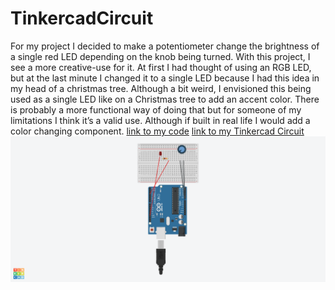 # TinkercadCircuit
For my project I decided to make a potentiometer change the brightness of a single red LED depending on the knob being turned. With this project, I see a more creative-use for it. At first I had thought of using an RGB LED, but at the last minute I changed it to a single LED because I had this idea in my head of a christmas tree. Although a bit weird, I envisioned this being used as a single LED like on a Christmas tree to add an accent color. There is probably a more functional way of doing that but for someone of my limitations I think it’s a valid use. Although if built in real life I would add a color changing component. 
[link to my code](https://github.com/tmhamm1/TinkercadCircuit/blob/main/tinkercode.ino)
[link to my Tinkercad Circuit](https://www.tinkercad.com/things/37FjIhjpOll-final-project)
![Image of Tinkercad Circuit](https://github.com/tmhamm1/TinkercadCircuit/blob/main/tinkerimage.png?raw=true)
